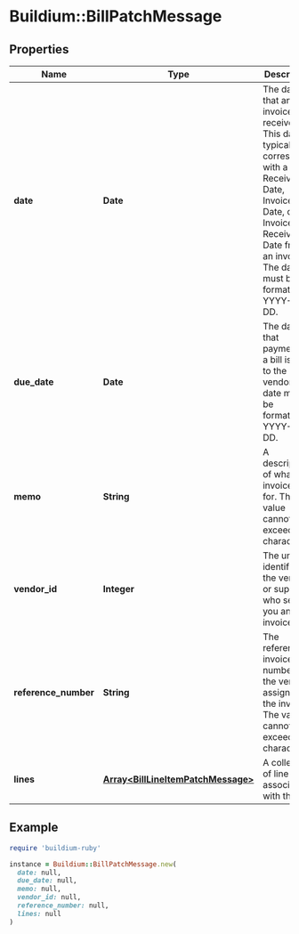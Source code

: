 # Buildium::BillPatchMessage

## Properties

| Name | Type | Description | Notes |
| ---- | ---- | ----------- | ----- |
| **date** | **Date** | The date that an invoice was received. This date typically corresponds with a Bill Received Date, Invoice Date, or Invoice Received Date from an invoice. The date must be formatted as YYYY-MM-DD. | [optional] |
| **due_date** | **Date** | The date that payment for a bill is due to the vendor. The date must be formatted as YYYY-MM-DD. | [optional] |
| **memo** | **String** | A description of what the invoice was for. The value cannot exceed 245 characters. | [optional] |
| **vendor_id** | **Integer** | The unique identifier of the vendor or supplier who sent you an invoice. | [optional] |
| **reference_number** | **String** | The reference or invoice number that the vendor assigned to the invoice. The value cannot exceed 40 characters. | [optional] |
| **lines** | [**Array&lt;BillLineItemPatchMessage&gt;**](BillLineItemPatchMessage.md) | A collection of line items associated with the bill. | [optional] |

## Example

```ruby
require 'buildium-ruby'

instance = Buildium::BillPatchMessage.new(
  date: null,
  due_date: null,
  memo: null,
  vendor_id: null,
  reference_number: null,
  lines: null
)
```

